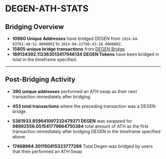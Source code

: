 # DEGEN-ATH-STATS

## Bridging Overview

- **10960 Unique Addresses** have bridged DEGEN from `2024-04-03T01:48:52.000000Z` to `2024-04-22T00:43:28.000000Z`.
- **15805 unique bridge transactions** from [DEGEN Bridge](https://bridge.degen.tips/).
- **189134392.112363513417946134 DEGEN Tokens** have been bridged in total in the timeframe specified.

---

## Post-Bridging Activity

- **390 unique addresses** performed an ATH swap as their next transaction immediately after bridging.
- **453 total transactions** where the preceding transaction was a DEGEN bridge.
- **5381933.859641097232479371 DEGEN** was swapped for **98992556.051541779664750384** total amount of ATH as the first transaction immediately after bridging DEGEN in the timeframe specified above.


- **17468964.201150415323777289** Total Degen was bridged by users that then performed an ATH Swap